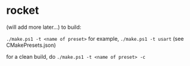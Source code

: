 # rocket

(will add more later...)
to build:

```./make.ps1 -t <name of preset>```
for example,
```./make.ps1 -t usart``` (see CMakePresets.json)

for a clean build, do
```./make.ps1 -t <name of preset> -c```
